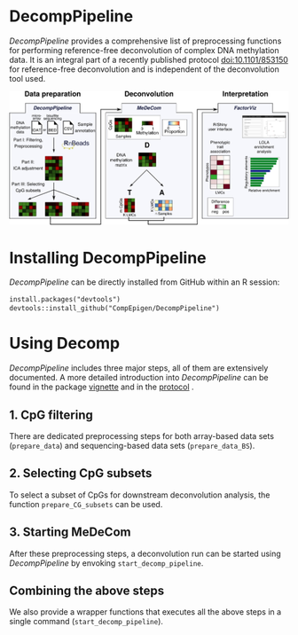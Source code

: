 # DecompPipeline
*DecompPipeline* provides a comprehensive list of preprocessing functions for performing reference-free deconvolution of complex DNA methylation data. It is an integral part of a recently published protocol [doi:10.1101/853150](https://doi.org/10.1101/853150) for reference-free deconvolution and is independent of the deconvolution tool used. 

![Overview of the reference-free deconvolution tool](pictures/protocol_overview.png)

# Installing DecompPipeline
*DecompPipeline* can be directly installed from GitHub within an R session:
```
install.packages("devtools")
devtools::install_github("CompEpigen/DecompPipeline")
```

# Using Decomp
*DecompPipeline* includes three major steps, all of them are extensively documented. A more detailed introduction into *DecompPipeline* can be found in the package [vignette](vignettes/DecompPipeline.md) and in the [protocol](vignettes/DeconvolutionProtocol.md) .

## 1. CpG filtering
There are dedicated preprocessing steps for both array-based data sets (```prepare_data```) and sequencing-based data sets (```prepare_data_BS```).

## 2. Selecting CpG subsets
To select a subset of CpGs for downstream deconvolution analysis, the function ```prepare_CG_subsets``` can be used.

## 3. Starting MeDeCom
After these preprocessing steps, a deconvolution run can be started using *DecompPipeline* by envoking ```start_decomp_pipeline```.

## Combining the above steps
We also provide a wrapper functions that executes all the above steps in a single command (```start_decomp_pipeline```).
